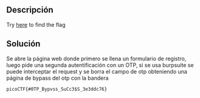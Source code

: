 ## Descripción
Try [here](http://titan.picoctf.net:63631/) to find the flag

## Solución
Se abre la página web donde primero se llena un formulario de registro, luego pide una segunda autentificación con un OTP, si se usa burpsuite se puede interceptar el request y se borra el campo de otp obteniendo una página de bypass del otp con la bandera

```
picoCTF{#0TP_Bypvss_SuCc3$S_3e3ddc76}
```
